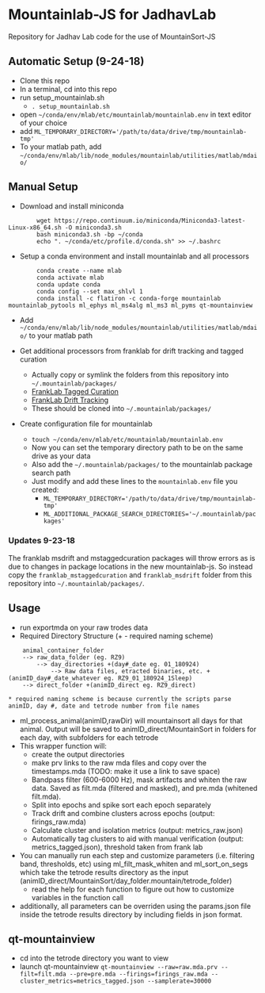 Mountainlab-JS for JadhavLab
======

Repository for Jadhav Lab code for the use of MountainSort-JS

Automatic Setup (9-24-18)
------
* Clone this repo
* In a terminal, cd into this repo
* run  setup_mountainlab.sh
    * `. setup_mountainlab.sh`
* open  `~/conda/env/mlab/etc/mountainlab/mountainlab.env` in text editor of your choice
* add `ML_TEMPORARY_DIRECTORY='/path/to/data/drive/tmp/mountainlab-tmp'`
* To your matlab path, add `~/conda/env/mlab/lib/node_modules/mountainlab/utilities/matlab/mdaio/`


Manual Setup
------
* Download and install miniconda

```shell
        wget https://repo.continuum.io/miniconda/Miniconda3-latest-Linux-x86_64.sh -O miniconda3.sh
        bash miniconda3.sh -bp ~/conda
        echo ". ~/conda/etc/profile.d/conda.sh" >> ~/.bashrc
```

* Setup a conda environment and install mountainlab and all processors

```shell
        conda create --name mlab
        conda activate mlab
        conda update conda
        conda config --set max_shlvl 1
        conda install -c flatiron -c conda-forge mountainlab mountainlab_pytools ml_ephys ml_ms4alg ml_ms3 ml_pyms qt-mountainview
```
* Add `~/conda/env/mlab/lib/node_modules/mountainlab/utilities/matlab/mdaio/` to your matlab path

* Get additional processors from franklab for drift tracking and tagged curation
    * Actually copy or symlink the folders from this repository into `~/.mountainlab/packages/`
    * [FrankLab Tagged Curation](https://bitbucket.org/franklab/franklab_mstaggedcuration/src/master/)
    * [FrankLab Drift Tracking](https://bitbucket.org/franklab/franklab_msdrift/src/master/)
    * These should be cloned into `~/.mountainlab/packages/`

* Create configuration file for mountainlab
    * `touch ~/conda/env/mlab/etc/mountainlab/mountainlab.env`
    * Now you can set the temporary directory path to be on the same drive as your data
    * Also add the `~/.mountainlab/packages/` to the mountainlab package search path
    * Just modify and add these lines to the `mountainlab.env` file you created:
        * `ML_TEMPORARY_DIRECTORY='/path/to/data/drive/tmp/mountainlab-tmp'`
        * `ML_ADDITIONAL_PACKAGE_SEARCH_DIRECTORIES='~/.mountainlab/packages'`

### Updates 9-23-18
The franklab msdrift and mstaggedcuration packages will throw errors as is due to changes in package locations in the new mountainlab-js. So instead copy the `franklab_mstaggedcuration` and `franklab_msdrift` folder from this repository into `~/.mountainlab/packages/`. 

Usage
------
* run exportmda on your raw trodes data
* Required Directory Structure (+ - required naming scheme)
```
    animal_container_folder
    --> raw_data_folder (eg. RZ9)
        --> day_directories +(day#_date eg. 01_180924)
            --> Raw data files, etracted binaries, etc. +(animID_day#_date_whatever eg. RZ9_01_180924_1Sleep)
    --> direct_folder +(animID_direct eg. RZ9_direct) 
```
    * required naming scheme is because currently the scripts parse animID, day #, date and tetrode number from file names
* ml_process_animal(animID,rawDir) will mountainsort all days for that animal. Output will be saved to animID_direct/MountainSort in folders for each day, with subfolders for each tetrode
* This wrapper function will:
    * create the output directories
    * make prv links to the raw mda files and copy over the timestamps.mda (TODO: make it use a link to save space)
    * Bandpass filter (600-6000 Hz), mask artifacts and whiten  the raw data. Saved as filt.mda (filtered and masked), and pre.mda (whitened filt.mda).
    * Split into epochs and spike sort each epoch separately
    * Track drift and combine clusters across epochs (output: firings_raw.mda)
    * Calculate cluster and isolation metrics (output: metrics_raw.json)
    * Automatically tag clusters to aid with manual verification (output: metrics_tagged.json), threshold taken from frank lab
* You can manually run each step and customize parameters (i.e. filtering band, thresholds, etc) using ml_filt_mask_whiten and ml_sort_on_segs which take the tetrode results directory as the input (animID_direct/MountainSort/day_folder.mountain/tetrode_folder)
    * read the help for each function to figure out how to customize variables in the function call
* additionally, all parameters  can be overriden using the params.json file inside the tetrode results directory by including fields in json format.

qt-mountainview
------
* cd into the tetrode directory you want to view
* launch qt-mountainview
    `qt-mountainview --raw=raw.mda.prv --filt=filt.mda --pre=pre.mda --firings=firings_raw.mda --cluster_metrics=metrics_tagged.json --samplerate=30000`

